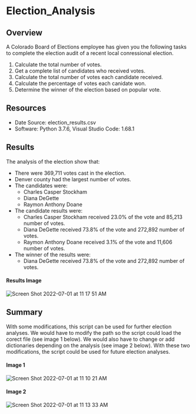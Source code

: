 # Election_Analysis

## Overview
A Colorado Board of Elections employee has given you the following tasks to complete the election audit of a recent local conressional election.
1. Calculate the total number of votes.
2. Get a complete list of candidates who received votes.
3. Calculate the total number of votes each candidate received.
4. Calculate the percentage of votes each canidate won.
5. Determine the winner of the election based on popular vote.

## Resources
- Date Source: election_results.csv
- Software: Python 3.7.6, Visual Studio Code: 1.68.1

## Results
The analysis of the election show that:
- There were 369,711 votes cast in the election.
- Denver county had the largest number of votes.
- The candidates were:
  - Charles Casper Stockham
  - Diana DeGette
  - Raymon Anthony Doane
- The candidate results were:
  - Charles Casper Stockham received 23.0% of the vote and 85,213 number of votes.  
  - Diana DeGette received 73.8% of the vote and 272,892 number of votes.  
  - Raymon Anthony Doane received 3.1% of the vote and 11,606 number of votes.
 - The winner of the results were:
    - Diana DeGette received 73.8% of the vote and 272,892 number of votes.
#### Results Image
![Screen Shot 2022-07-01 at 11 17 51 AM](https://user-images.githubusercontent.com/107209737/176949054-6d5f55eb-f350-4a10-8dea-d0629fe5514f.png)
  
## Summary
With some modifications, this script can be used for further election analyses. We would have to modify the path so the script could load the corect file (see image 1 below). We would also have to change or add dictionaries depending on the analysis (see image 2 below). With these two modifications, the script could be used for future election analyses. 
#### Image 1
![Screen Shot 2022-07-01 at 11 10 21 AM](https://user-images.githubusercontent.com/107209737/176948682-90e82771-40c9-4154-8197-ddd37e183241.png)
#### Image 2
![Screen Shot 2022-07-01 at 11 13 33 AM](https://user-images.githubusercontent.com/107209737/176948700-ad1291bf-8fbf-4c95-ace7-6480c97fd444.png)
